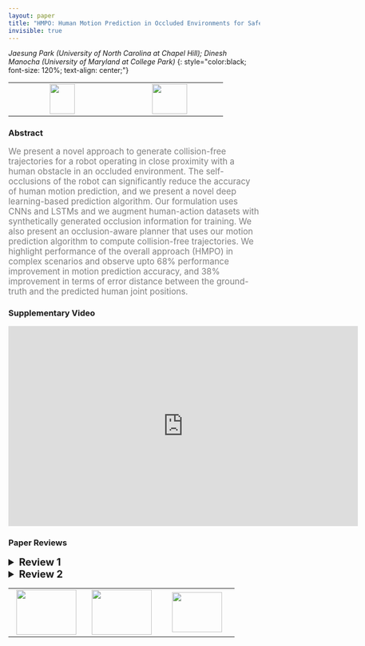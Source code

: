 ```yaml
---
layout: paper
title: "HMPO: Human Motion Prediction in Occluded Environments for Safe Motion Planning"
invisible: true
---
```

*Jaesung Park (University of North Carolina at Chapel Hill); Dinesh Manocha (University of Maryland at College Park)*
{: style="color:black; font-size: 120%; text-align: center;"}

<table width="20%"> <tr>
<td style="width: 20%; text-align: center;"><a href="http://www.roboticsproceedings.org/rss16/p051.pdf"><img src="{{ site.baseurl }}/images/paper_link.png"
width = "50"  height = "60"/> </a> </td>

<td style="width: 20%; text-align: center;"><a href="nan"><img src="{{ site.baseurl }}/images/pheedloop_link.png"
width = "70"  height = "60"/> </a> </td>

</tr></table>

### Abstract
<html><p style="color:gray; font-size: 120%; text-align: justified;">
We present a novel approach to generate collision-free trajectories for a robot operating in close proximity with a human obstacle in an occluded environment. The self-occlusions of the robot can significantly reduce the accuracy of human motion prediction, and we present a novel deep learning-based prediction algorithm. Our formulation uses CNNs and LSTMs and we augment human-action datasets with synthetically generated occlusion information for training. We also present an occlusion-aware planner that uses our motion prediction algorithm to compute collision-free trajectories. We highlight performance of the overall approach (HMPO) in complex scenarios and observe upto 68% performance improvement in motion prediction accuracy, and 38% improvement in terms of error distance between the ground-truth and the predicted human joint positions.
</p></html>

### Supplementary Video
<iframe width="700" height="400" src="https://www.youtube.com/embed/X58KBq4PisY " frameborder="0" allow="accelerometer; autoplay; encrypted-media; gyroscope; picture-in-picture" allowfullscreen></iframe>

### Paper Reviews
<details><summary style="font-size:20px;"><b> Review 1</b></summary>
<p style="color:gray; font-size: 120%; text-align: justified;">
Comments:*. This paper seeks to address the important problem of generating collision-free paths for a robot by predicting human motion in occluded scenes. The idea of introducing occlusion-based constraints in the objective function for motion planning is well motivated.*. Please consider revising the description in the paper to clearly state the inputs and outputs of the different components. For instance, until Section IV, it is unclear what the inputs and outputs are of the human motion prediction component, although this component is referenced multiple times in the initial few sections.*. Could you please highlight the specific novel contributions instead of claiming that the entire approach is novel? The use of deep networks for human motion prediction is not really new, especially when you seem to be using pre-trained features. The novelty here seems to be in the inclusion of the "occlusion masks" to augment the input data vectors. In a similar manner, the optimization-based algorithm for robot trajectory planning is not new; in fact, even the inclusion of additional occlusion-based constraints is not really new. The novelty here seems to be in the particular formulation (and the associated heuristics) introduced in the paper. *. Is the insertion of occlusion (based on forward kinematics) in the human motion tracking datasets accurate? How is the corresponding ground truth determined for experimental evaluation? If this projection is accurate, is it potentially possible to build on such an approach to determine regions of occlusion in images without having to use the deep networks? This would be a more classical approach for predicting human motion, and it may be more computationally efficient.*. The stated improvement in performance, especially in action classification, in the text of the paper does not seem to match the numbers in the table. Does HMPO really improve classification accuracy by 63% or 86% and if so how/why? 
</p> </details>

<details><summary style="font-size:20px;"><b> Review 2</b></summary>
<p style="color:gray; font-size: 120%; text-align: justified;">
The authors present an approach for motion planning when working alongside a human. I think this is a good problem to solve. The idea is that the authors train a neural net to solve the problem. The model architecture is based on a CNN component, which uses pretrained ResNet features.They train an LSTM to predict (a) human action, (b) joint positions, and (c) degree of occlusion. They made predictions out to 3 seconds in to the future. I would've liked some extra details about the neural net and training parametersThe paper focuses on occlusions caused specifically by the robot arm. This means that instead of collecting a new dataset, they can use simulated images and generate their own augmented datasets. They report prediction results on three different datasets with occlusion. I would have liked to see plots of accuracy over time, instead of just the single accuracy measure reported in Table 1. Error still seems extremely high to me -- at best being 31.8 cm -- but the authors did a good number of comparisons against different baselines.The motion optimization algorithm isn't too novel, but seems thorough and well-explained. I think the biggest problem I have with this is that I'm not sure how this would be used in the real world. The neural net is given both the images with and without the robot occluding the scene, which is a problem. The authors describe some real robot experiments, but they don't show it in their video and it's not clear to me exactly how this would work.In the end, I thought it was a good paper, but not an amazing one. More thorough results would help a lot.Minor notes:- There are some weird artifacts and spacing. On pg. 8, for example, there's a really big gap between two paragraphs. I think the authors could always expand the paper, add more images of their data or experiments, and generally better use space.- "Small caps" captions for tables are pretty annoying, kind of hard to read. - pg. 6: "prevents the robot to occlude" --> "prevents the robot from occluding"
</p> </details>

<table width="100%"><tr><td style="width: 30%; text-align: center;"><a href="{{ site.baseurl }}/program/papers/50"> <img src="{{ site.baseurl }}/images/previous_icon.png" width = "120"  height = "90"/> </a> </td>

<td style="width: 30%; text-align: center;"><a href="{{ site.baseurl }}/program/papers"> <img src="{{ site.baseurl }}/images/overview_icon.png" width = "120"  height = "90"/> </a> </td> 

<td style="width: 30%; text-align: center;"><a href="{{ site.baseurl }}/program/papers/52"> <img src="{{ site.baseurl }}/images/next_icon.png" width = "100"  height = "80"/> </a> </td> 

</tr></table>

